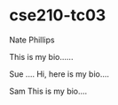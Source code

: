 # cse210-tc03

Nate Phillips

This is my bio......

Sue ....
Hi, here is my bio....

Sam 
This is my bio....

